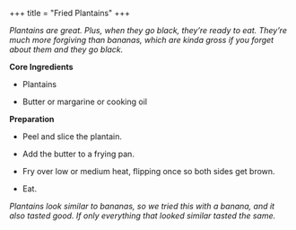 +++
title = "Fried Plantains"
+++

_Plantains are great. Plus, when they go black, they’re ready to eat. They’re much
more forgiving than bananas, which are kinda gross if you forget about them and
they go black._

**Core Ingredients**

- Plantains

- Butter or margarine or cooking oil

**Preparation**

- Peel and slice the plantain.

- Add the butter to a frying pan.

- Fry over low or medium heat, flipping once so both sides get brown.

- Eat.

_Plantains look similar to bananas, so we tried this with a banana, and it also tasted
good. If only everything that looked similar tasted the same._
